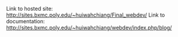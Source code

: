 Link to hosted site: http://sites.bxmc.poly.edu/~huiwahchiang/Final_webdev/
Link to documentation: http://sites.bxmc.poly.edu/~huiwahchiang/webdev/index.php/blog/
